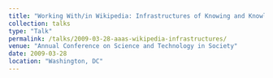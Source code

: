 ```yaml
---
title: "Working With/in Wikipedia: Infrastructures of Knowing and Knowledge Production"
collection: talks
type: "Talk"
permalink: /talks/2009-03-28-aaas-wikipedia-infrastructures/ 
venue: "Annual Conference on Science and Technology in Society"
date: 2009-03-28
location: "Washington, DC"
---
```

